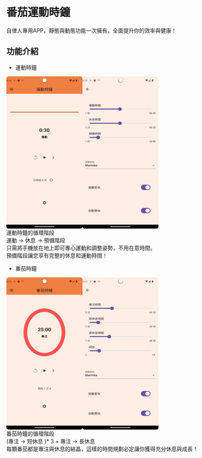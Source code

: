 # 番茄運動時鐘

自律人專用APP，靜態與動態功能一次擁有，全面提升你的效率與健康！

## 功能介紹

* 運動時鐘
<div style="display: flex; flex-direction: row;">
  <img src="assets/images/github/sport_page.png" width="200" height="400">
  <img src="assets/images/github/sportsetting_page.png" width="200" height="400">
</div>
運動時鐘的循環階段<br>
運動 -> 休息 -> 預備階段<br>
只需將手機放在地上即可專心運動和調整姿勢，不用在意時間。<br>
預備階段讓您享有完整的休息和運動時間！

* 番茄時鐘
<div style="display: flex; flex-direction: row;">
  <img src="assets/images/github/pomodoro_page.png" width="200" height="400">
  <img src="assets/images/github/pomsetting_page.png" width="200" height="400">
</div>
番茄時鐘的循環階段<br>
(專注 -> 短休息 )* 3 + 專注 -> 長休息<br>
每顆番茄都是專注與休息的結晶，這樣的時間規劃必定讓你獲得充分休息與成長！

